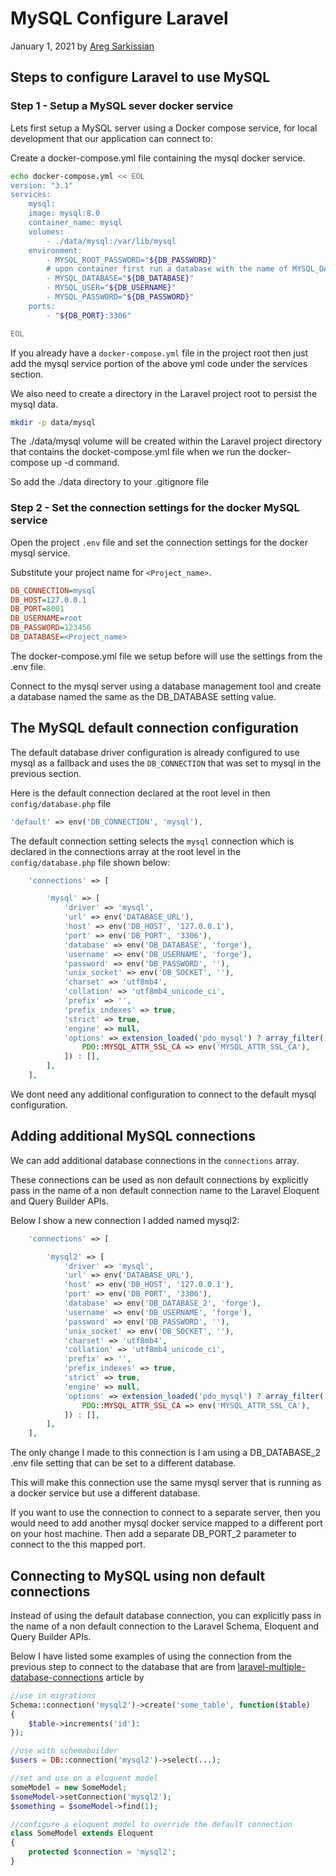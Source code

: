 # MySQL Configure Laravel

January 1, 2021 by [Areg Sarkissian](https://aregsar.com/about)

## Steps to configure Laravel to use MySQL

### Step 1 - Setup a MySQL sever docker service

Lets first setup a MySQL server using a Docker compose service, for local development that our application can connect to:

Create a docker-compose.yml file containing the mysql docker service.

```bash
echo docker-compose.yml << EOL
version: "3.1"
services:
    mysql:
    image: mysql:8.0
    container_name: mysql
    volumes:
        - ./data/mysql:/var/lib/mysql
    environment:
        - MYSQL_ROOT_PASSWORD="${DB_PASSWORD}"
        # upon container first run a database with the name of MYSQL_DATABASE setting will be created
        - MYSQL_DATABASE="${DB_DATABASE}"
        - MYSQL_USER="${DB_USERNAME}"
        - MYSQL_PASSWORD="${DB_PASSWORD}"
    ports:
        - "${DB_PORT}:3306"

EOL
```

If you already have a `docker-compose.yml` file in the project root then just add the mysql service portion of the above yml code under the services section.

We also need to create a directory in the Laravel project root to persist the mysql data.

```bash
mkdir -p data/mysql
```

The ./data/mysql volume will be created within the Laravel project directory that contains the docket-compose.yml file when we run the docker-compose up -d command.

So add the ./data directory to your .gitignore file

### Step 2 - Set the connection settings for the docker MySQL service

Open the project `.env` file and set the connection settings for the docker mysql service.

Substitute your project name for `<Project_name>`.

```ini
DB_CONNECTION=mysql
DB_HOST=127.0.0.1
DB_PORT=8001
DB_USERNAME=root
DB_PASSWORD=123456
DB_DATABASE=<Project_name>
```

The docker-compose.yml file we setup before will use the settings from the .env file.

Connect to the mysql server using a database management tool and create a database named the same as the DB_DATABASE setting value.

## The MySQL default connection configuration

The default database driver configuration is already configured to use mysql as a fallback and uses the `DB_CONNECTION` that was set to mysql in the previous section.

Here is the default connection declared at the root level in then `config/database.php` file

```php
'default' => env('DB_CONNECTION', 'mysql'),
```

The default connection setting selects the `mysql` connection which is declared in the connections array at the root level in the `config/database.php` file shown below:

```php
    'connections' => [

        'mysql' => [
            'driver' => 'mysql',
            'url' => env('DATABASE_URL'),
            'host' => env('DB_HOST', '127.0.0.1'),
            'port' => env('DB_PORT', '3306'),
            'database' => env('DB_DATABASE', 'forge'),
            'username' => env('DB_USERNAME', 'forge'),
            'password' => env('DB_PASSWORD', ''),
            'unix_socket' => env('DB_SOCKET', ''),
            'charset' => 'utf8mb4',
            'collation' => 'utf8mb4_unicode_ci',
            'prefix' => '',
            'prefix_indexes' => true,
            'strict' => true,
            'engine' => null,
            'options' => extension_loaded('pdo_mysql') ? array_filter([
                PDO::MYSQL_ATTR_SSL_CA => env('MYSQL_ATTR_SSL_CA'),
            ]) : [],
        ],
    ],
```

We dont need any additional configuration to connect to the default mysql configuration.

## Adding additional MySQL connections

We can add additional database connections in the `connections` array.

These connections can be used as non default connections by explicitly pass in the name of a non default connection name to the Laravel Eloquent and Query Builder APIs.

Below I show a new connection I added named mysql2:

```php
    'connections' => [

        'mysql2' => [
            'driver' => 'mysql',
            'url' => env('DATABASE_URL'),
            'host' => env('DB_HOST', '127.0.0.1'),
            'port' => env('DB_PORT', '3306'),
            'database' => env('DB_DATABASE_2', 'forge'),
            'username' => env('DB_USERNAME', 'forge'),
            'password' => env('DB_PASSWORD', ''),
            'unix_socket' => env('DB_SOCKET', ''),
            'charset' => 'utf8mb4',
            'collation' => 'utf8mb4_unicode_ci',
            'prefix' => '',
            'prefix_indexes' => true,
            'strict' => true,
            'engine' => null,
            'options' => extension_loaded('pdo_mysql') ? array_filter([
                PDO::MYSQL_ATTR_SSL_CA => env('MYSQL_ATTR_SSL_CA'),
            ]) : [],
        ],
    ],
```

The only change I made to this connection is I am using a DB_DATABASE_2 .env file setting that can be set to a different database.

This will make this connection use the same mysql server that is running as a docker service but use a different database.

If you want to use the connection to connect to a separate server, then you would need to add another mysql docker service mapped to a different port on your host machine. Then add a separate DB_PORT_2 parameter to connect to the this mapped port.

## Connecting to MySQL using non default connections

Instead of using the default database connection, you can explicitly pass in the name of a non default connection to the Laravel Schema, Eloquent and Query Builder APIs.

Below I have listed some examples of using the connection from the previous step to connect to the database that are from [laravel-multiple-database-connections](https://fideloper.com/laravel-multiple-database-connections) article by

```php
//use in migrations
Schema::connection('mysql2')->create('some_table', function($table)
{
    $table->increments('id'):
});

//use with schemabuilder
$users = DB::connection('mysql2')->select(...);

//set and use on a eloquent model
someModel = new SomeModel;
$someModel->setConnection('mysql2');
$something = $someModel->find(1);

//configure a eloquent model to override the default connection
class SomeModel extends Eloquent
{
    protected $connection = 'mysql2';
}
```
